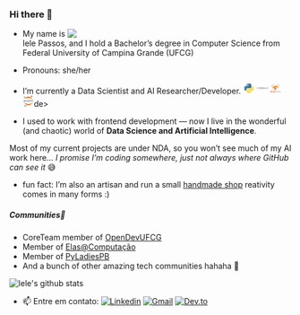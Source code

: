 ### Hi there 👋

<!--
**ielepassos/ielepassos** is a ✨ _special_ ✨ repository because its `README.md` (this file) appears on your GitHub profile.

Here are some ideas to get you started:

- 🔭 I’m currently working on ...
- 🌱 I’m currently learning ...
- 👯 I’m looking to collaborate on ...
- 🤔 I’m looking for help with ...
- 💬 Ask me about ...
- 📫 How to reach me: ...
- 😄 Pronouns: ...
- ⚡ Fun fact: ...
-->
<img align ="right" width = "400px" src = "https://octocat-generator-assets.githubusercontent.com/my-octocat-1624237045190.png">  

- My name is Iele Passos, and I hold a Bachelor’s degree in Computer Science from Federal University of Campina Grande (UFCG)
- Pronouns: she/her
- I’m currently a Data Scientist and AI Researcher/Developer.
<code><img height="20" src="https://raw.githubusercontent.com/github/explore/master/topics/python/python.png"></code>
<code><img height="20" src="https://raw.githubusercontent.com/github/explore/master/topics/pytorch/pytorch.png"></code>
<code><img height="20" src="https://raw.githubusercontent.com/github/explore/master/topics/tensorflow/tensorflow.png"></code>
<code><img height="20" src="https://raw.githubusercontent.com/github/explore/master/topics/jupyter-notebook/jupyter-notebook.png"></code>de>

- I used to work with frontend development — now I live in the wonderful (and chaotic) world of **Data Science and Artificial Intelligence**.

Most of my current projects are under NDA, so you won’t see much of my AI work here… *I promise I’m coding somewhere, just not always where GitHub can see it* 😅
- fun fact: I’m also an artisan and run a small [handmade shop](https://www.instagram.com/amarelo.arte/?hl=pt) reativity comes in many forms :)

##### Communities👯 

- CoreTeam member of [OpenDevUFCG](https://opendevufcg.org/)
- Member of [Elas@Computação](https://elas.computacao.ufcg.edu.br/)
- Member of [PyLadiesPB](https://github.com/pyladiespb-org)
- And a bunch of other amazing tech communities hahaha 💜

![Iele's github stats](https://github-readme-stats.vercel.app/api?username=ielepassos&show_icons=true&count_private=true)

- 📫 Entre em contato:
[![Linkedin](https://img.shields.io/badge/-LinkedIn-blue?style=flat&logo=linkedin)](https://www.linkedin.com/in/ielepassos)
[![Gmail](https://img.shields.io/badge/-Gmail-c14438?style=flat&logo=Gmail&logoColor=white)](mailto:iele.passos@ccc.ufcg.edu.br)
[![Dev.to](https://img.shields.io/badge/-DEV-000000?style=flat&logo=DEV)](https://dev.to/ielepassos)
    

